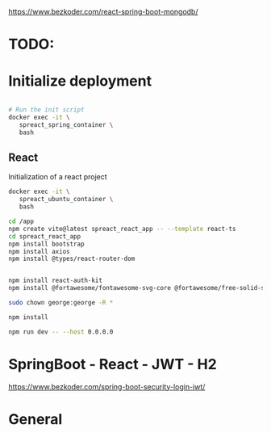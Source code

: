 https://www.bezkoder.com/react-spring-boot-mongodb/
# TODO:

# Initialize deployment
```bash

# Run the init script
docker exec -it \
   spreact_spring_container \
   bash


```

## React

Initialization of a react project
```bash
docker exec -it \
   spreact_ubuntu_container \
   bash

cd /app
npm create vite@latest spreact_react_app -- --template react-ts
cd spreact_react_app
npm install bootstrap
npm install axios
npm install @types/react-router-dom


npm install react-auth-kit
npm install @fortawesome/fontawesome-svg-core @fortawesome/free-solid-svg-icons @fortawesome/react-fontawesome@latest

sudo chown george:george -R *

npm install

npm run dev -- --host 0.0.0.0

```



# SpringBoot - React - JWT - H2 
https://www.bezkoder.com/spring-boot-security-login-jwt/


# General
